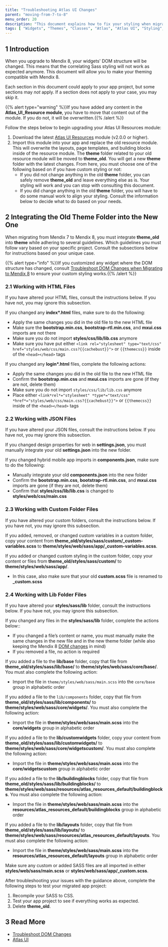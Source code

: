 ```yaml
---
title: "Troubleshooting Atlas UI Changes"
parent: "moving-from-7-to-8"
menu_order: 20
description: "This document explains how to fix your styling when migrating a project from Mendix 7 to Mendix 8."
tags: [ "Widgets", "Themes", "Classes", "Atlas", "Atlas UI", "Styling", "SASS", "CSS"]
---
```


## 1 Introduction

When you upgrade to Mendix 8, your widgets' DOM structure will be changed. This means that the correlating Sass styling will not work as expected anymore. This document will allow you to make your theming compatible with Mendix 8.

Each section in this document could apply to your app project, but some sections may *not* apply. If a section does not apply to your case, you may skip it.

{{% alert type="warning" %}}If you have added any content in the **Atlas_UI_Resource module**, you have to move that content out of the module. If you do not, it will be overwritten.{{% /alert %}}

Follow the steps below to begin upgrading your Atlas UI Resources module:

1. Download the latest [Atlas UI Resources](https://appstore.home.mendix.com/link/app/104730/) module (v2.0.0 or higher).
2. Import this module into your app and replace the old resource module. This will overwrite the layouts, page templates, and building blocks inside of the resource module. The **theme** folder related to your old resource module will be moved to **theme_old**. You will get a new **theme** folder with the latest changes. From here, you must choose one of the following based on if you have custom styling or not:<br />
	* If you did not change anything in the old **theme** folder, you can safely remove **theme_old** and leave everything else as is. Your styling will work and you can stop with consulting this document. <br />
	* If you did change anything in the old **theme** folder, you will have to do some manual work to align your styling. Consult the information below to decide what to do based on your needs.

## 2 Integrating the Old Theme Folder into the New One

When migrating from Mendix 7 to Mendix 8, you must integrate **theme_old** into **theme** while adhering to several guidelines. Which guidelines you must follow vary based on your specific project. Consult the subsections below for instructions based on your unique case.

{{% alert type="info" %}}If you customized any widget where the DOM structure has changed, consult [Troubleshoot DOM Changes when Migrating to Mendix 8](migration-dom-issues) to ensure your custom styling works.{{% /alert %}}

### 2.1 Working with HTML Files

If you have altered  your HTML files, consult the instructions below. If you have not, you may ignore this subsection.

If you changed any **index\*.html** files, make sure to do the following:

* Apply the same changes you did in the old file to the new HTML file
* Make sure the **bootstrap.min.css**, **bootstrap-rtl.min.css**, and **mxui.css** imports are not there
* Make sure you do not import **styles/css/lib/lib.css** anymore
* Make sure you have put either `<link rel="stylesheet" type="text/css" href="styles/web/css/main.css?{{cachebust}}">` or `{{themecss}}` inside of the `<head></head>` tags

If you changed any **login\*.html** files, complete the following actions:

* Apply the same changes you did in the old file to the new HTML file
* Confirm the **bootstrap.min.css** and **mxui.css** imports are gone (if they are not, delete them)
* Make sure you do not import `styles/css/lib/lib.css` anymore
* Place either `<link*rel*="stylesheet" *type*="text/css" *href*="styles/web/css/main.css?{{cachebust}}">` or `{{themecss}}` inside of the `<head></head>` tags

### 2.2 Working with JSON Files

If you have altered your JSON files, consult the instructions below. If you have not, you may ignore this subsection.

If you changed design properties for web in **settings.json**, you must manually integrate your old **settings.json** into the new folder.

If you changed hybrid mobile app imports in **components.json**, make sure to do the following:

* Manually integrate your old **components.json** into the new folder
* Confirm the **bootstrap.min.css**, **bootstrap-rtl.min.css**, and **mxui.css** imports are gone (if they are not, delete them)
* Confirm that **styles/css/lib/lib.css** is changed to **styles/web/css/main.css**	

### 2.3 Working with Custom Folder Files

If you have altered your custom folders, consult the instructions below. If you have not, you may ignore this subsection.

If you added, removed, or changed custom variables in a custom folder, copy your content from **theme_old/styles/sass/custom/_custom-variables.scss** to **theme/styles/web/sass/app/_custom-variables.scss**.

If you added or changed custom styling in the custom folder, copy your content or files from **theme_old/styles/sass/custom/** to **theme/styles/web/sass/app/**.
* In this case, also make sure that your old **custom.scss** file is renamed to **_custom.scss**

### 2.4 Working with Lib Folder Files

If you have altered your **styles/sass/lib** folder, consult the instructions below. If you have not, you may ignore this subsection.

If you changed any files in the **styles/sass/lib** folder, complete the actions below::

* If you changed a file’s content or name, you must manually make the same changes in the new file and in the new theme folder (while also keeping the Mendix 8 [DOM changes](migration-dom-issues) in mind)
* If you removed a file, no action is required

If you added a file to the **lib/base** folder, copy that file from **theme_old/styles/sass/lib/base/** to **theme/styles/web/sass/core/base/**. You must also complete the following action:

* Import the file in `theme/styles/web/sass/main.scss` into the `core/base` group in alphabetic order

If you added a file to the `lib/components` folder, copy that file from **theme_old/styles/sass/lib/components/** to **theme/styles/web/sass/core/widgets/**. You must also complete the following action:

* Import the file in **theme/styles/web/sass/main.scss** into the **core/widgets** group in alphabetic order

If you added a file to the **lib/customwidgets** folder, copy your content from **theme_old/styles/sass/lib/customwidgets/** to **theme/styles/web/sass/core/widgetscustom/**. You must also complete the following action:

* Import the file in **theme/styles/web/sass/main.scss** into the **core/widgetscustom** group in alphabetic order

If you added a file to the **lib/buildingblocks** folder, copy that file from **theme_old/styles/sass/lib/buildingblocks/** to **theme/styles/web/sass/resources/atlas_resources_default/buildingblocks**. You must also complete the following action:

* Import the file in **theme/styles/web/sass/main.scss** into the **resources/atlas_resources_default/buildingblocks** group in alphabetic order

If you added a file to the **lib/layouts** folder, copy that file from **theme_old/styles/sass/lib/layouts/** to **theme/styles/web/sass/resources/atlas_resources_default/layouts**. You must also complete the following action:

* Import the file in **theme/styles/web/sass/main.scss** into the **resources/atlas_resources_default/layouts** group in alphabetic order

Make sure any custom or added SASS files are all imported in either **styles/web/sass/main.scss** or **styles/web/sass/app/_custom.scss**.

After troubleshooting your issues with the guidance above, complete the following steps to test your migrated app project:

1. Recompile your SASS to CSS.
2. Test your app project to see if everything works as expected.
3. Delete **theme_old**.

## 3 Read More

* [Troubleshoot DOM Changes](migration-dom-issues)
* [Atlas UI](/howto/front-end/atlas-ui)